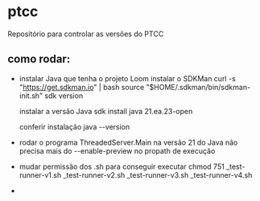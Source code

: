 # ptcc
Repositório para controlar as versões do PTCC


## como rodar:
- instalar Java que tenha o projeto Loom
    instalar o SDKMan
        curl -s "https://get.sdkman.io" | bash 
        source "$HOME/.sdkman/bin/sdkman-init.sh"
        sdk version
    
    instalar a versão Java
        sdk install java 21.ea.23-open

    conferir instalação
        java --version

- rodar o programa ThreadedServer.Main
    na versão 21 do Java não precisa mais do --enable-preview no propath de execução

- mudar permissão dos .sh para conseguir executar
    chmod 751 _test-runner-v1.sh _test-runner-v2.sh _test-runner-v3.sh _test-runner-v4.sh

- 